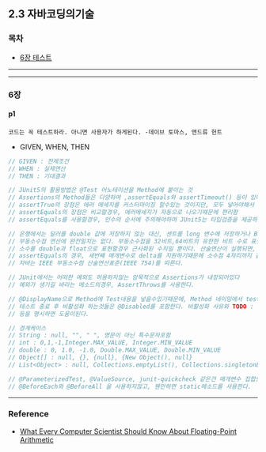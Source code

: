 

## 2.3 자바코딩의기술
### 목차
- [6장 테스트](#p1)

---


---

### 6장
#### p1
`코드는 꼭 테스트하라. 아니면 사용자가 하게된다. -데이브 토마스, 앤드류 헌트`
- GIVEN, WHEN, THEN
```java
// GIVEN : 전제조건
// WHEN : 실제연산 
// THEN : 기대결과

// JUnit5의 활용방법은 @Test 어노테이션을 Method에 붙이는 것
// Assertions의 Method들은 다양하여 ,assertEquals와 assertTimeout() 등이 있다.
// assertTrue의 장점은 에러 메세지를 커스터마이징 할수있는 것이지만, 모두 넣어야해서 불편하고 변경관리가 안되는 것
// assertEquals의 장점은 비교할경우, 에러메세지가 자동으로 나오기때문에 편리함 
// assertEquals를 사용할경우, 인수의 순서에 주의해야하며 JUnit5는 타입검증을 제공하지않는다

// 은행에서는 달러를 double 값에 저장하지 않는 대신, 센트를 long 변수에 저장하거나 BigDecimal를 사용한다.
// 부동소수점 연산에 완전일치는 없다. 부동소수점을 32비트,64비트의 유한한 비트 수로 표현하는건 불가능하다.
// 소수를 double과 float으로 표현할경우 근사화된 수치일 뿐이다. 산술연산이 실행되면, 다시 가장 가까운 근사값으로 변한다.
// assertEquals의 경우, 세번째 매개변수로 delta를 지원하기때문에 소수점 4자리까지 같아야한다면, 10의-4승 - 2를 한값을 넣는다.
// 자바는 IEEE 부동소수점 산술연산표준(IEEE 754)를 따른다.

// JUnit에서는 어떠한 예외도 허용하지않는 암묵적으로 Assertions가 내장되어있다
// 예외가 생기길 바라는 메소드의경우, AssertThrows를 사용한다.  

// @DisplayName으로 Method에 Test내용을 넣을수있기때문에, Method 네이밍에서 test라던가 불필요한 글자들이 빠진다
// 테스트 종료 후 비활성화 하는것들은 @Disabled를 포함한다. 비활성화 사유와 TODO : 나중에 활성화하게되는 이유, 해야될것
// 등을 명시하면 도움이된다.

// 경계케이스
// String : null, "", " ", 영문이 아닌 특수문자포함
// int : 0,1,-1,Integer.MAX_VALUE, Integer.MIN_VALUE
// double : 0, 1.0, -1.0, Double.MAX_VALUE, Double.MIN_VALUE
// Object[] : null, {}, {null}, {New Object(), null}                    
// List<Object> : null, Collections.emptyList(), Collections.singletonList(null), Arrays.asList(new Object(), null)

// @ParameterizedTest, @ValueSource, junit-quickcheck 같은건 매개변수 집합으로 메소드 하나에 대해서 테스트를 가능하게한다.
// @BeforeEach와 @BeforeAll 을 사용하지않고, 웬만하면 static메소드를 사용한다.

```

---

### Reference
- [What Every Computer Scientist Should Know About Floating-Point Arithmetic](https://docs.oracle.com/cd/E19957-01/806-3568/ncg_goldberg.html)

